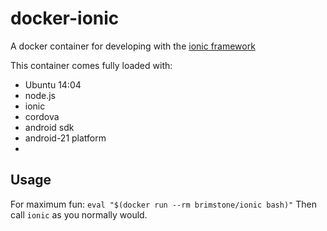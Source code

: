 docker-ionic
============

A docker container for developing with the [ionic framework](http://ionicframework.com/)

This container comes fully loaded with:

- Ubuntu 14:04
- node.js
- ionic
- cordova
- android sdk
- android-21 platform
- 

Usage
-----
For maximum fun: `eval "$(docker run --rm brimstone/ionic bash)"`
Then call `ionic` as you normally would.

